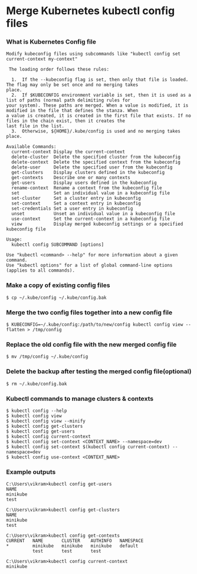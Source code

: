 
# Merge Kubernetes kubectl config files

###  What is Kubernetes Config file

    Modify kubeconfig files using subcommands like "kubectl config set current-context my-context"
    
     The loading order follows these rules:
    
      1.  If the --kubeconfig flag is set, then only that file is loaded. The flag may only be set once and no merging takes
    place.
      2.  If $KUBECONFIG environment variable is set, then it is used as a list of paths (normal path delimiting rules for
    your system). These paths are merged. When a value is modified, it is modified in the file that defines the stanza. When
    a value is created, it is created in the first file that exists. If no files in the chain exist, then it creates the
    last file in the list.
      3.  Otherwise, ${HOME}/.kube/config is used and no merging takes place.
    
    Available Commands:
      current-context Display the current-context
      delete-cluster  Delete the specified cluster from the kubeconfig
      delete-context  Delete the specified context from the kubeconfig
      delete-user     Delete the specified user from the kubeconfig
      get-clusters    Display clusters defined in the kubeconfig
      get-contexts    Describe one or many contexts
      get-users       Display users defined in the kubeconfig
      rename-context  Rename a context from the kubeconfig file
      set             Set an individual value in a kubeconfig file
      set-cluster     Set a cluster entry in kubeconfig
      set-context     Set a context entry in kubeconfig
      set-credentials Set a user entry in kubeconfig
      unset           Unset an individual value in a kubeconfig file
      use-context     Set the current-context in a kubeconfig file
      view            Display merged kubeconfig settings or a specified kubeconfig file
    
    Usage:
      kubectl config SUBCOMMAND [options]
    
    Use "kubectl <command> --help" for more information about a given command.
    Use "kubectl options" for a list of global command-line options (applies to all commands).

### Make a copy of existing config files
```
$ cp ~/.kube/config ~/.kube/config.bak
```
### Merge the two config files together into a new config file
```
$ KUBECONFIG=~/.kube/config:/path/to/new/config kubectl config view --flatten > /tmp/config
```
### Replace the old config file with the new merged config file
```
$ mv /tmp/config ~/.kube/config
```
### Delete the backup after testing the merged config file(optional) 
```
$ rm ~/.kube/config.bak
```
### Kubectl commands to manage clusters & contexts
```
$ kubectl config --help
$ kubectl config view
$ kubectl config view --minify
$ kubectl config get-clusters
$ kubectl config get-users
$ kubectl config current-context
$ kubectl config set-context <CONTEXT_NAME> --namespace=dev
$ kubectl config set-context $(kubectl config current-context) --namespace=dev
$ kubectl config use-context <CONTEXT_NAME>
```
### Example outputs
```
C:\Users\vikram>kubectl config get-users
NAME
minikube
test

C:\Users\vikram>kubectl config get-clusters
NAME
minikube
test

C:\Users\vikram>kubectl config get-contexts
CURRENT   NAME       CLUSTER    AUTHINFO   NAMESPACE
*         minikube   minikube   minikube   default
          test       test       test

C:\Users\vikram>kubectl config current-context
minikube
```
